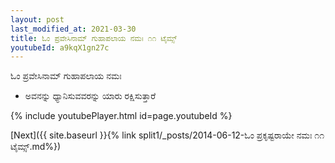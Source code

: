 ```yaml
---
layout: post
last_modified_at: 2021-03-30
title: ಓಂ ಪ್ರವೇಸಿನಾಮ್ ಗುಹಾಪಲಾಯ ನಮಃ ೧೧ ಟೈಮ್ಸ್
youtubeId: a9kqX1gn27c
---
```

 
 
 ಓಂ ಪ್ರವೇಸಿನಾಮ್ ಗುಹಾಪಲಾಯ ನಮಃ  
 
 -  ಅವನನ್ನು ಧ್ಯಾನಿಸುವವರನ್ನು ಯಾರು ರಕ್ಷಿಸುತ್ತಾರೆ 
 
  
 
  
 
 
 
 
 
 


{% include youtubePlayer.html id=page.youtubeId %}
 
[Next]({{ site.baseurl }}{% link  split1/_posts/2014-06-12-ಓಂ ಪ್ರಕೃಷ್ಟರಾಯೇ ನಮಃ ೧೧ ಟೈಮ್ಸ್.md%})
 
